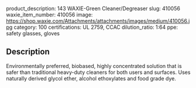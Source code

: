 product_description: 143 WAXIE-Green Cleaner/Degreaser
slug: 410056
waxie_item_number: 410056
image: https://shop.waxie.com/Attachments/attachments/images/medium/410056.jpg
category: 100
certifications:  UL 2759, CCAC
dilution_ratio: 1:64
ppe: safety glasses, gloves

## Description

Environmentally preferred, biobased, highly concentrated solution that is safer than traditional heavy-duty cleaners for both users and surfaces. Uses naturally derived glycol ether, alcohol ethoxylates and food grade dye.
